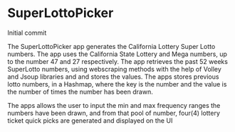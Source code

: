 # SuperLottoPicker
Initial commit

The SuperLottoPicker app  generates the California Lottery Super Lotto numbers.
The app uses the California State Lottery and Mega numbers, up to the number 47 and 27 respectively. The app retrieves the past 52
weeks SuperLotto numbers, using webscraping methods with the help of Volley and Jsoup libraries and  and stores the values. The apps stores previous lotto
numbers, in a Hashmap, where the key is the number and the value is the number of times the number has been drawn.

The apps allows the user to input the min and max frequency ranges the numbers have been drawn, and
from that pool of number, four(4) lottery ticket quick picks are generated and displayed on the UI

